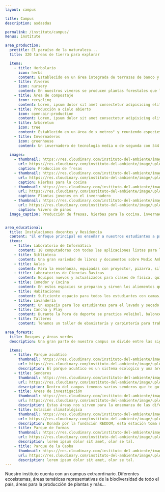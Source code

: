 ```yaml
---
layout: campus

title: Campus
description: asdasdas

permalink: /instituto/campus/
menus: institute

area_production:
  pretitle: El paraíso de la naturaleza...
  title: 320 tareas de tierra para explorar

  items:
    - title: Herbolario
      icon: herbs
      content: Establecido en un área integrada de terrazas de banco y de sistema agroforestal permanente. Su objetivo es básicamente académico, pero se conjugan en este el uso de las diferentes plantas tanto en lo culinario, medicinal, repelente y de bebida.
    - title: Viveros
      icon: nursery
      content: En nuestros viveros se producen plantas forestales que luego son establecidas en diferentes partes del país, pero especialmente en Jarabacoa. Hacen posible los programas de reforestación que se llevan a cabo cada año en el municipio y en muchas partes del país.
    - title: Área de compostaje
      icon: recycling
      content: Lorem, ipsum dolor sit amet consectetur adipisicing elit. Adipisci nostrum laudantium eaque officiis autem sunt omnis, doloribus quasi delectus? Doloribus, neque quaerat magnam at ad aut ipsam sequi autem?
    - title: Producción a cielo abierto
      icon: open-air-production
      content: Lorem, ipsum dolor sit amet consectetur adipisicing elit. Adipisci nostrum laudantium eaque officiis autem sunt omnis, doloribus quasi delectus? Doloribus, neque quaerat magnam at ad aut ipsam sequi autem?
    - title: Arboretum
      icon: tree
      content: Establecido en un área de x metros² y reuniendo especies arbóreas, latifoliadas y coníferas, endémicas, nativas e introducidas. Estas plantas se identifican botánicamente y su objetivo principal es académico.
    - title: Invernaderos
      icon: greenhouse
      content: Un invernadero de tecnología media o de segunda con 544 metros², compuesto por materiales de hierro galvanizado, plástico y malla anti insectos. En este se establecen cultivos hortícolas o intensivos como el tomate, ají, pepino y, en algún momento el cilantro.
  
  images:
    - thumbnail: https://res.cloudinary.com/instituto-del-ambiente/image/upload/c_scale,q_80,w_550/pages/fresas.jpg
      url: https://res.cloudinary.com/instituto-del-ambiente/image/upload/q_75/pages/fresas.jpg
      caption: Produccion de fresas
    - thumbnail: https://res.cloudinary.com/instituto-del-ambiente/image/upload/c_scale,q_80,w_550/pages/hierbas.jpg
      url: https://res.cloudinary.com/instituto-del-ambiente/image/upload/q_75/pages/hierbas.jpg
      caption: Hierbas para la cocina
    - thumbnail: https://res.cloudinary.com/instituto-del-ambiente/image/upload/c_scale,q_80,w_550/pages/plantas-jovenes.jpg
      url: https://res.cloudinary.com/instituto-del-ambiente/image/upload/q_75/pages/plantas-jovenes.jpg
      caption: Plantas jovenes en el invernadero
    - thumbnail: https://res.cloudinary.com/instituto-del-ambiente/image/upload/c_scale,q_80,w_550/pages/vivero-pinos.jpg
      url: https://res.cloudinary.com/instituto-del-ambiente/image/upload/q_75/pages/vivero-pinos.jpg
      caption: Vivero de pinos
  image_caption: Producción de fresas, hierbas para la cocina, invernadero y vivero.


area_educational:
  title: Instalaciones docentes y Residencia
  content: "El enfoque principal es enseñar a nuestros estudiantes a proteger el Medio Ambiente. Es entonces cuando hacemos uso de los siguentes espacios:"
  items:
    - title: Laboratorio de Informática
      content: 18 computadoras con todas las aplicaciones listas para los estudios.
    - title: Biblioteca
      content: Una gran variedad de libros y documentos sobre Medio Ambiente y Recursos Naturales.
    - title: Aulas
      content: Para la enseñanza, equipadas con proyector, pizarra, sillas y mesas.
    - title: Laboratorios de Ciencias Basicas
      content: Equipos nuevos y actualizados para clases de física, química y biología.
    - title: Comedor y Cocina
      content: En estos espacios se preparan y sirven los aliementos que se consumen diariamente en el Instituto. 
    - title: Habitaciones
      content: Suficiente espacio para todos los estudiantes con camas, estantes y baños.
    - title: Lavandería
      content: Un espacio para los estudiantes para el lavado y secado de su ropa.
    - title: Cancha y Play
      content: Durante la hora de deporte se practica voleibol, baloncesto, baseball entre otros.
    - title: Talleres
      content: Tenemos un taller de ebanistería y carpintería para trabajar con mardera.

area_forests:
  title: Bosques y áreas verdes
  description: Una gran parte de nuestro campus se divide entre las siguientes áreas. Estas áreas son las que hacen que nuestro Instituto sea tan especial.

  items:
    - title: Parque acuático
      thumbnail: https://res.cloudinary.com/instituto-del-ambiente/image/upload/c_scale,q_80,w_550/pages/parque-acuatico.jpg
      url: https://res.cloudinary.com/instituto-del-ambiente/image/upload/q_75/pages/parque-acuatico.jpg
      description: El parque acuático es un sistema ecologico y una área ecoturistica que contiene una variedad de diferentes plantas y vidas acuaticas. Se encuentran diferentes especies de aves, peces, tortugas y más.
    - title: Senderos
      thumbnail: https://res.cloudinary.com/instituto-del-ambiente/image/upload/c_scale,q_80,w_550/pages/senderos.jpg
      url: https://res.cloudinary.com/instituto-del-ambiente/image/upload/q_75/pages/senderos.jpg
      description: Dentro del campus tenemos varios senderos que te guian sobre diferentes zonas tematicas. El objectivo de esos senderos es la explicación de los diferentes eco-sistemas, sus plantas endemicas y caracteristicas.
    - title: Áreas de investigación
      thumbnail: https://res.cloudinary.com/instituto-del-ambiente/image/upload/c_scale,q_80,w_550/pages/area-de-investigacion.jpg
      url: https://res.cloudinary.com/instituto-del-ambiente/image/upload/q_75/pages/area-de-investigacion.jpg
      description: Estas áreas nos sirven para la ensenanza de las diferentes clases. Lo mejor que los estudiantes pueden hacer es practicar su conocimiento teorico en practica. Para eso hemos creados dichas áreas.
    - title: Estación climatológica
      thumbnail: https://res.cloudinary.com/instituto-del-ambiente/image/upload/c_scale,q_80,w_550/pages/estacion-climatologica.jpg
      url: https://res.cloudinary.com/instituto-del-ambiente/image/upload/q_75/pages/estacion-climatologica.jpg
      description: Donada por la fundación REDDOM, esta estación toma medidas diarias del clima en Jarabacoa. Esos datos van analizados en el Instituto y en ... 
    - title: Parque de formas
      thumbnail: https://res.cloudinary.com/instituto-del-ambiente/image/upload/c_scale,q_80,w_550/pages/parque-de-formas.jpg
      url: https://res.cloudinary.com/instituto-del-ambiente/image/upload/q_75/pages/parque-de-formas.jpg
      description: lorem ipsum dolor sit amet, olor se tal.
    - title: Parque de la Caoba
      thumbnail: https://res.cloudinary.com/instituto-del-ambiente/image/upload/c_scale,q_80,w_550/pages/parque-caoba.jpg
      url: https://res.cloudinary.com/instituto-del-ambiente/image/upload/q_75/pages/parque-caoba.jpg
      description: lorem ipsum dolor sit amet, olor se tal.
---
```


Nuestro instituto cuenta con un campus extraordinario. Diferentes ecosistemas, áreas temáticas representativas de la biodiversidad de todo el país, áreas para la producción de plantas y más...